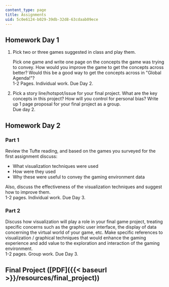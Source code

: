 ```yaml
---
content_type: page
title: Assignments
uid: 5c0e6124-b029-39db-32d8-63cdaab09ece
---
```


Homework Day 1
--------------

1.  Pick two or three games suggested in class and play them.  
      
    Pick one game and write one page on the concepts the game was trying to convey. How would you improve the game to get the concepts across better? Would this be a good way to get the concepts across in "Global Agenda!"?  
    1-2 Pages. Individual work. Due Day 2.
2.  Pick a story line/hotspot/issue for your final project. What are the key concepts in this project? How will you control for personal bias? Write up 1 page proposal for your final project as a group.  
    Due day 2.

Homework Day 2
--------------

### Part 1

Review the Tufte reading, and based on the games you surveyed for the first assignment discuss:

*   What visualization techniques were used
*   How were they used
*   Why these were useful to convey the gaming environment data

Also, discuss the effectiveness of the visualization techniques and suggest how to improve them.  
1-2 pages. Individual work. Due Day 3.

### Part 2

Discuss how visualization will play a role in your final game project, treating specific concerns such as the graphic user interface, the display of data concerning the virtual world of your game, etc. Make specific references to visualization / graphical techniques that would enhance the gaming experience and add value to the exploration and interaction of the gaming environment.  
1-2 pages. Group work. Due Day 3.

Final Project ([PDF]({{< baseurl >}}/resources/final_project))
--------------------------------------------------------------